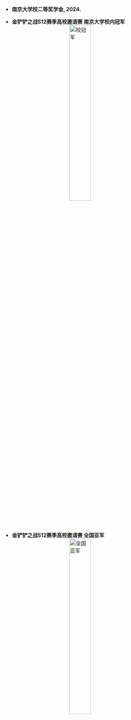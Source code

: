 - **南京大学校二等奖学金, 2024.**  

- **金铲铲之战S12赛季高校邀请赛 南京大学校内冠军**
<img src="./static/assets/img/xiaoguanjun.png" 
     alt="校冠军" 
     width="35%" 
     style="display:block; margin:0 auto">


- **金铲铲之战S12赛季高校邀请赛 全国亚军**
<img src="./static/assets/img/yajun.jpeg" 
     alt="全国亚军" 
     width="35%" 
     style="display:block; margin:0 auto">
